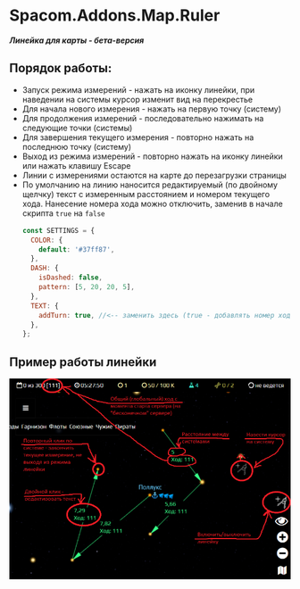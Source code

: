 # Spacom.Addons.Map.Ruler
***Линейка для карты - бета-версия***

## Порядок работы:
+ Запуск режима измерений - нажать на иконку линейки, при наведении на системы курсор изменит вид на перекрестье
+ Для начала нового измерения - нажать на первую точку (систему)
+ Для продолжения измерений - последовательно нажимать на следующие точки (системы)
+ Для завершения текущего измерения - повторно нажать на последнюю точку (систему)
+ Выход из режима измерений - повторно нажать на иконку линейки или нажать клавишу Escape
+ Линии с измерениями остаются на карте до перезагрузки страницы
+ По умолчанию на линию наносится редактируемый (по двойному щелчку) текст с измеренным расстоянием и номером текущего хода. Нанесение номера хода можно отключить, заменив в начале скрипта `true` на `false`
    ```js
    const SETTINGS = {
      COLOR: {
        default: '#37ff87',
      },
      DASH: {
        isDashed: false,
        pattern: [5, 20, 20, 5],
      },
      TEXT: {
        addTurn: true, //<-- заменить здесь (true - добавлять номер хода, false - нет)
      },
    };
    ```

## Пример работы линейки
![скриншот использования линейки](./img/ruler/ruler-drawing-01.png)